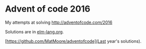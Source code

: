 # Advent of code 2016

My attempts at solving http://adventofcode.com/2016

Solutions are in [elm-lang.org](Elm).

[https://github.com/MatMoore/adventofcode](Last year's solutions).
